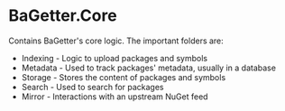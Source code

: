 # BaGetter.Core

Contains BaGetter's core logic. The important folders are:

* Indexing - Logic to upload packages and symbols
* Metadata - Used to track packages' metadata, usually in a database
* Storage - Stores the content of packages and symbols
* Search - Used to search for packages
* Mirror - Interactions with an upstream NuGet feed
